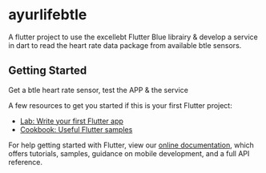 # ayurlifebtle

A flutter project to use the excellebt Flutter Blue librairy & develop a service in dart to read the heart rate data package from available btle sensors.

## Getting Started

Get a btle heart rate sensor, test the APP & the service 

A few resources to get you started if this is your first Flutter project:

- [Lab: Write your first Flutter app](https://flutter.dev/docs/get-started/codelab)
- [Cookbook: Useful Flutter samples](https://flutter.dev/docs/cookbook)

For help getting started with Flutter, view our
[online documentation](https://flutter.dev/docs), which offers tutorials,
samples, guidance on mobile development, and a full API reference.
